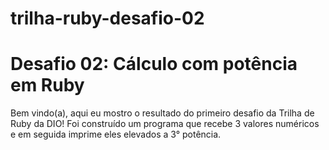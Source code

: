 # trilha-ruby-desafio-02

# Desafio 02: Cálculo com potência em Ruby

Bem vindo(a), aqui eu mostro o resultado do primeiro desafio da Trilha de Ruby da DIO!
Foi construído um programa que recebe 3 valores numéricos e em seguida imprime eles elevados a 3° potência.
